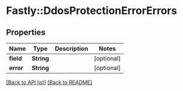 # Fastly::DdosProtectionErrorErrors

## Properties

| Name | Type | Description | Notes |
| ---- | ---- | ----------- | ----- |
| **field** | **String** |  | [optional] |
| **error** | **String** |  | [optional] |

[[Back to API list]](../../README.md#endpoints) [[Back to README]](../../README.md)

